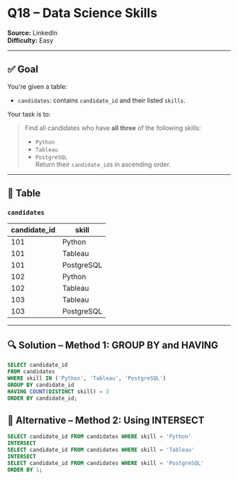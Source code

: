 # Q18 – Data Science Skills  
**Source:** LinkedIn  
**Difficulty:** Easy  

---

## ✅ Goal  
You're given a table:

- `candidates`: contains `candidate_id` and their listed `skills`.

Your task is to:  
> Find all candidates who have **all three** of the following skills:  
> - `Python`  
> - `Tableau`  
> - `PostgreSQL`  
Return their `candidate_id`s in ascending order.

---

## 🧾 Table

### `candidates`

| candidate_id | skill       |
|--------------|-------------|
| 101          | Python      |
| 101          | Tableau     |
| 101          | PostgreSQL  |
| 102          | Python      |
| 102          | Tableau     |
| 103          | Tableau     |
| 103          | PostgreSQL  |

---

## 🔍 Solution – Method 1: GROUP BY and HAVING

```sql
SELECT candidate_id
FROM candidates
WHERE skill IN ('Python', 'Tableau', 'PostgreSQL')
GROUP BY candidate_id
HAVING COUNT(DISTINCT skill) = 3
ORDER BY candidate_id;
```
## 🔁 Alternative – Method 2: Using INTERSECT

```sql
SELECT candidate_id FROM candidates WHERE skill = 'Python'
INTERSECT 
SELECT candidate_id FROM candidates WHERE skill = 'Tableau'
INTERSECT  
SELECT candidate_id FROM candidates WHERE skill = 'PostgreSQL'
ORDER BY 1;
